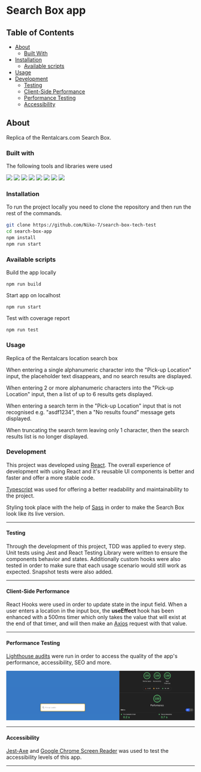 <h1>Search Box app</h1>

## Table of Contents

- [About](#about)
  - [Built With](#built-with)
- [Installation](#installation)
  - [Available scripts](#available-scripts)
- [Usage](#usage)
- [Development](#development)
  - [Testing](#testing)
  - [Client-Side Performance](#client-side-performance)
  - [Performance Testing](#performance-testing)
  - [Accessibility](#accessibility)

## About

Replica of the Rentalcars.com Search Box.

### Built with

The following tools and libraries were used

[<img src="https://img.shields.io/badge/-ReactJs-blue">](https://reactjs.org/) [<img src="https://img.shields.io/badge/-SASS-purple">](https://sass-lang.com/) [<img src="https://img.shields.io/badge/-React%20Testing%20Library-yellow">](https://testing-library.com/) [<img src="https://img.shields.io/badge/-Jest-green">](https://jestjs.io/) [<img src="https://img.shields.io/badge/-Axios-red">](https://axios-http.com/docs/intro) [<img src="https://img.shields.io/badge/-ESLiint-gray">](https://eslint.org/) [<img src="https://img.shields.io/badge/-Typescript-blue">](https://www.typescriptlang.org/) [<img src="https://img.shields.io/badge/-Jest--Axe-purple">](https://www.npmjs.com/package/jest-axe)

### Installation

To run the project locally you need to clone the repository and then run the rest of the commands.

```sh
git clone https://github.com/Niko-7/search-box-tech-test
cd search-box-app
npm install
npm run start
```

### Available scripts

Build the app locally

```
npm run build
```

Start app on localhost

```
npm run start
```

Test with coverage report

```
npm run test
```

### Usage

Replica of the Rentalcars location search box

When entering a single alphanumeric character into the "Pick-up Location" input, the placeholder text disappears, and no search results are displayed.

When entering 2 or more alphanumeric characters into the "Pick-up Location" input, then a list of up to 6 results gets displayed.

When entering a search term in the "Pick-up Location" input that is not recognised e.g. "asdf1234", then a "No results found" message gets displayed.

When truncating the search term leaving only 1 character, then the search results list is no longer displayed.

### Development

This project was developed using [React](https://reactjs.org/). The overall experience of development with using React and it's reusable UI components is better and faster and offer a more stable code.

[Typescript](https://www.typescriptlang.org/) was used for offering a better readability and maintainability to the project.

Styling took place with the help of [Sass](https://sass-lang.com/) in order to make the Search Box look like its live version.

---

#### Testing

Through the development of this project, TDD was applied to every step. Unit tests using Jest and React Testing Library were written to ensure the components behavior and states. Additionally custom hooks were also tested in order to make sure that each usage scenario would still work as expected. Snapshot tests were also added.

---

#### Client-Side Performance

React Hooks were used in order to update state in the input field. When a user enters a location in the input box, the **useEffect** hook has been enhanced with a 500ms timer which only takes the value that will exist at the end of that timer, and will then make an [Axios](https://axios-http.com/docs/intro) request with that value.

---

#### Performance Testing

[Lighthouse audits](https://developers.google.com/web/tools/lighthouse) were run in order to access the quality of the app's performance, accessibility, SEO and more.

<div>
   <img src="./images/lighthouse_performance.png">
</div>

---

#### Accessibility

[Jest-Axe](https://www.npmjs.com/package/jest-axe) and [Google Chrome Screen Reader](https://chrome.google.com/webstore/detail/chromevox-classic-extensi/kgejglhpjiefppelpmljglcjbhoiplfn?hl=en) was used to test the accessibility levels of this app.

---
